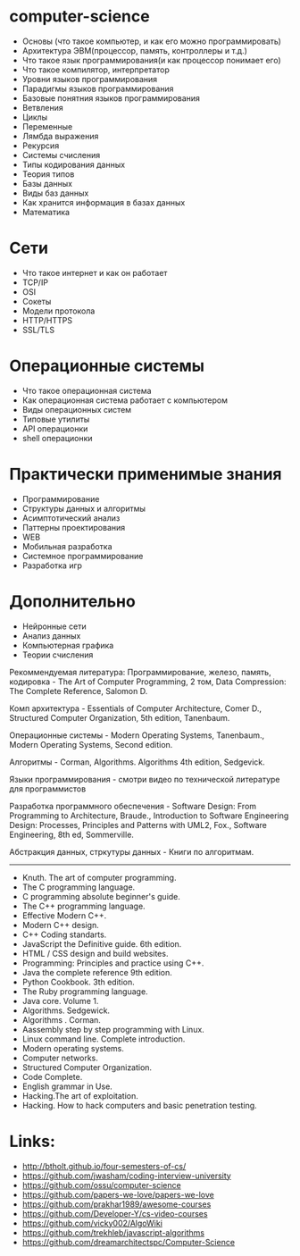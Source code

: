 # computer-science

- Основы (что такое компьютер, и как его можно программировать)
- Архитектура ЭВМ(процессор, память, контроллеры и т.д.)
- Что такое язык программирования(и как процессор понимает его) 
- Что такое компилятор, интерпретатор 
- Уровни языков программирования
- Парадигмы языков программирования 
- Базовые понятния языков программирования 
- Ветвления 
- Циклы 
- Переменные 
- Лямбда выражения
- Рекурсия 
- Системы счисления
- Типы кодирования данных
- Теория типов 
- Базы данных
- Виды баз данных
- Как хранится информация в базах данных
- Математика
# Сети
- Что такое интернет и как он работает
- TCP/IP 
- OSI 
- Сокеты 
- Модели протокола 
- HTTP/HTTPS 
- SSL/TLS 
# Операционные системы
- Что такое операционная система 
- Как операционная система работает с компьютером 
- Виды операционных систем 
- Типовые утилиты 
- API операционки 
- shell операционки
# Практически применимые знания
- Программирование
- Структуры данных и алгоритмы
- Асимптотический анализ 
- Паттерны проектирования 
- WEB 
- Мобильная разработка 
- Системное программирование 
- Разработка игр 
# Дополнительно 
- Нейронные сети 
- Анализ данных 
- Компьютерная графика 
- Теории счисления


Рекоммендуемая литература:
Программирование, железо, память, кодировка - The Art of Computer Programming, 2 том, Data Compression: The Complete Reference, Salomon D.

Комп архитектура - Essentials of Computer Architecture, Comer D., Structured Computer Organization, 5th edition, Tanenbaum. 

Операционные системы - Modern Operating Systems, Tanenbaum., Modern Operating Systems, Second edition.

Алгоритмы - Corman, Algorithms. Algorithms 4th edition, Sedgevick.

Языки программирования - смотри видео по технической литературе для программистов

Разработка программного обеспечения - Software Design: From Programming to Architecture, Braude., Introduction to Software Engineering Design: Processes, Principles and Patterns with UML2, Fox., Software Engineering, 8th ed, Sommerville.

Абстракция данных, стркутуры данных - Книги по алгоритмам.

---

- Knuth. The art of computer programming.
- The C programming language.
- C programming absolute beginner's guide.
- The C++ programming language.
- Effective Modern C++.
- Modern C++ design.
- C++ Coding standarts.
- JavaScript the Definitive guide. 6th edition.
- HTML / CSS design and build websites.
- Programming: Principles and practice using C++.
- Java the complete reference 9th edition.
- Python Cookbook. 3th edition.
- The Ruby programming language.
- Java core. Volume 1.
- Algorithms. Sedgewick.
- Algorithms . Corman.
- Aassembly step by step programming with Linux.
- Linux command line. Complete introduction.
- Modern operating systems.
- Computer networks.
- Structured Computer Organization.
- Code Complete.
- English grammar in Use.
- Hacking.The art of exploitation.
- Hacking. How to hack computers and basic penetration testing.

# Links:
- http://btholt.github.io/four-semesters-of-cs/
- https://github.com/jwasham/coding-interview-university
- https://github.com/ossu/computer-science
- https://github.com/papers-we-love/papers-we-love
- https://github.com/prakhar1989/awesome-courses
- https://github.com/Developer-Y/cs-video-courses
- https://github.com/vicky002/AlgoWiki
- https://github.com/trekhleb/javascript-algorithms
- https://github.com/dreamarchitectspc/Computer-Science
